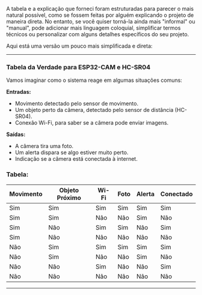 A tabela e a explicação que forneci foram estruturadas para parecer o mais natural possível, como se fossem feitas por alguém explicando o projeto de maneira direta. No entanto, se você quiser torná-la ainda mais "informal" ou "manual", pode adicionar mais linguagem coloquial, simplificar termos técnicos ou personalizar com alguns detalhes específicos do seu projeto.

Aqui está uma versão um pouco mais simplificada e direta:

---

### Tabela da Verdade para ESP32-CAM e HC-SR04

Vamos imaginar como o sistema reage em algumas situações comuns:

**Entradas:**
- Movimento detectado pelo sensor de movimento.
- Um objeto perto da câmera, detectado pelo sensor de distância (HC-SR04).
- Conexão Wi-Fi, para saber se a câmera pode enviar imagens.

**Saídas:**
- A câmera tira uma foto.
- Um alerta dispara se algo estiver muito perto.
- Indicação se a câmera está conectada à internet.

### Tabela:

| Movimento | Objeto Próximo | Wi-Fi | Foto | Alerta | Conectado |
|-----------|----------------|-------|------|--------|-----------|
| Sim       | Sim            | Sim   | Sim  | Sim    | Sim       |
| Sim       | Sim            | Não   | Não  | Sim    | Não       |
| Sim       | Não            | Sim   | Sim  | Não    | Sim       |
| Sim       | Não            | Não   | Não  | Não    | Não       |
| Não       | Sim            | Sim   | Sim  | Sim    | Sim       |
| Não       | Sim            | Não   | Não  | Sim    | Não       |
| Não       | Não            | Sim   | Não  | Não    | Sim       |
| Não       | Não            | Não   | Não  | Não    | Não       |

---

